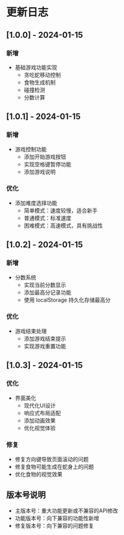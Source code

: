 # 更新日志

## [1.0.0] - 2024-01-15
### 新增
- 基础游戏功能实现
  - 贪吃蛇移动控制
  - 食物生成机制
  - 碰撞检测
  - 分数计算

## [1.0.1] - 2024-01-15
### 新增
- 游戏控制功能
  - 添加开始游戏按钮
  - 实现空格键暂停功能
  - 添加游戏说明

### 优化
- 添加难度选择功能
  - 简单模式：速度较慢，适合新手
  - 普通模式：标准速度
  - 困难模式：高速模式，具有挑战性

## [1.0.2] - 2024-01-15
### 新增
- 分数系统
  - 实现当前分数显示
  - 添加最高分记录功能
  - 使用 localStorage 持久化存储最高分

### 优化
- 游戏结束处理
  - 添加游戏结束提示
  - 实现游戏重置功能

## [1.0.3] - 2024-01-15
### 优化
- 界面美化
  - 现代化UI设计
  - 响应式布局适配
  - 添加动画效果
  - 优化视觉体验

### 修复
- 修复方向键导致页面滚动的问题
- 修复食物可能生成在蛇身上的问题
- 优化食物的视觉效果

## 版本号说明
- 主版本号：重大功能更新或不兼容的API修改
- 功能版本号：向下兼容的功能性新增
- 修复版本号：向下兼容的问题修复 